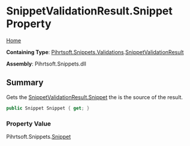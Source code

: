 <a name="_top"></a>

# SnippetValidationResult\.Snippet Property

[Home](../../../../../README.md#_top)

**Containing Type**: [Pihrtsoft.Snippets.Validations](../../README.md#_top)\.[SnippetValidationResult](../README.md#_top)

**Assembly**: Pihrtsoft\.Snippets\.dll

## Summary

Gets the [SnippetValidationResult.Snippet](#_top) the is the source of the result\.

```csharp
public Snippet Snippet { get; }
```

### Property Value

Pihrtsoft\.Snippets\.[Snippet](../../../Snippet/README.md#_top)

